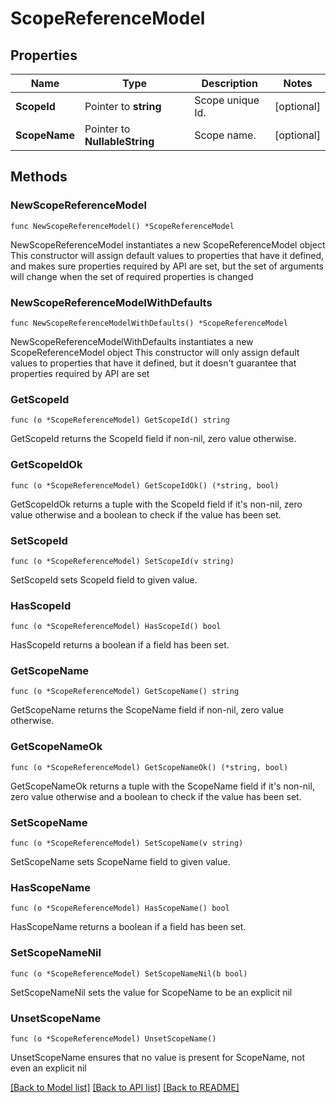# ScopeReferenceModel

## Properties

Name | Type | Description | Notes
------------ | ------------- | ------------- | -------------
**ScopeId** | Pointer to **string** | Scope unique Id. | [optional] 
**ScopeName** | Pointer to **NullableString** | Scope name. | [optional] 

## Methods

### NewScopeReferenceModel

`func NewScopeReferenceModel() *ScopeReferenceModel`

NewScopeReferenceModel instantiates a new ScopeReferenceModel object
This constructor will assign default values to properties that have it defined,
and makes sure properties required by API are set, but the set of arguments
will change when the set of required properties is changed

### NewScopeReferenceModelWithDefaults

`func NewScopeReferenceModelWithDefaults() *ScopeReferenceModel`

NewScopeReferenceModelWithDefaults instantiates a new ScopeReferenceModel object
This constructor will only assign default values to properties that have it defined,
but it doesn't guarantee that properties required by API are set

### GetScopeId

`func (o *ScopeReferenceModel) GetScopeId() string`

GetScopeId returns the ScopeId field if non-nil, zero value otherwise.

### GetScopeIdOk

`func (o *ScopeReferenceModel) GetScopeIdOk() (*string, bool)`

GetScopeIdOk returns a tuple with the ScopeId field if it's non-nil, zero value otherwise
and a boolean to check if the value has been set.

### SetScopeId

`func (o *ScopeReferenceModel) SetScopeId(v string)`

SetScopeId sets ScopeId field to given value.

### HasScopeId

`func (o *ScopeReferenceModel) HasScopeId() bool`

HasScopeId returns a boolean if a field has been set.

### GetScopeName

`func (o *ScopeReferenceModel) GetScopeName() string`

GetScopeName returns the ScopeName field if non-nil, zero value otherwise.

### GetScopeNameOk

`func (o *ScopeReferenceModel) GetScopeNameOk() (*string, bool)`

GetScopeNameOk returns a tuple with the ScopeName field if it's non-nil, zero value otherwise
and a boolean to check if the value has been set.

### SetScopeName

`func (o *ScopeReferenceModel) SetScopeName(v string)`

SetScopeName sets ScopeName field to given value.

### HasScopeName

`func (o *ScopeReferenceModel) HasScopeName() bool`

HasScopeName returns a boolean if a field has been set.

### SetScopeNameNil

`func (o *ScopeReferenceModel) SetScopeNameNil(b bool)`

 SetScopeNameNil sets the value for ScopeName to be an explicit nil

### UnsetScopeName
`func (o *ScopeReferenceModel) UnsetScopeName()`

UnsetScopeName ensures that no value is present for ScopeName, not even an explicit nil

[[Back to Model list]](../README.md#documentation-for-models) [[Back to API list]](../README.md#documentation-for-api-endpoints) [[Back to README]](../README.md)


